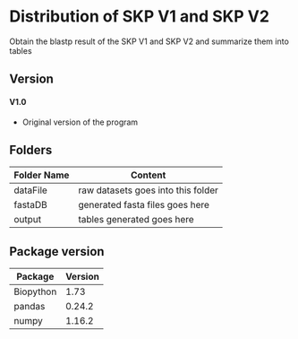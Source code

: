 # Distribution of SKP V1 and SKP V2 

Obtain the blastp result of the SKP V1 and SKP V2 and summarize them into tables

## Version

#### V1.0

* Original version of the program

## Folders
| Folder Name | Content |
| ---------- | ------ |
| dataFile | raw datasets goes into this folder |
| fastaDB | generated fasta files goes here |
| output | tables generated goes here |

## Package version
| Package | Version |
| ---- | ---- |
| Biopython | 1.73 |
| pandas | 0.24.2 |
| numpy | 1.16.2 |